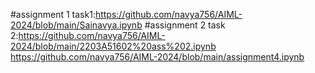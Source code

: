 #assignment 1 task1:https://github.com/navya756/AIML-2024/blob/main/Sainavya.ipynb
#assignment 2 task 2:https://github.com/navya756/AIML-2024/blob/main/2203A51602%20ass%202.ipynb
https://github.com/navya756/AIML-2024/blob/main/assignment4.ipynb
